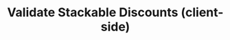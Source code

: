 ---
title: Validate Stackable Discounts (client-side)
type: endpoint
category: 639ba2628407100061f5faac
slug: validate-stacked-discounts-client-side
parentDoc: 639ba2658407100061f5fab5
hidden: false
order: 5
---